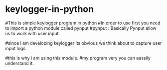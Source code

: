 # keylogger-in-python
#This is simple keylogger program in python 
#In order to use first you need to import a python module called pynput
#pynput : Basically Pynput allow us to work with user input.

#since i am developing keylogger its obvious we think about to capture user input logs

#this is why i am using this module.
#my program very you can eassily understand it.
